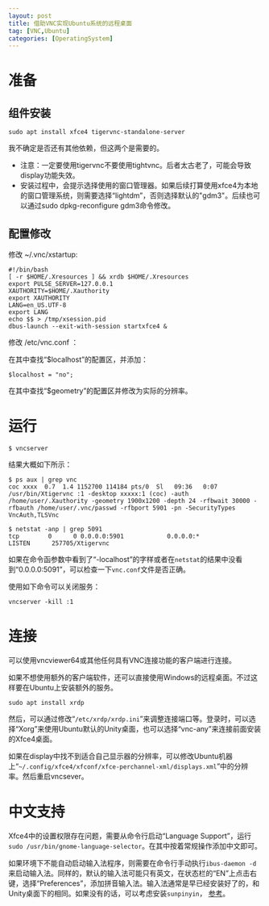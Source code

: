 ```yaml
---
layout: post
title: 借助VNC实现Ubuntu系统的远程桌面
tag: [VNC,Ubuntu]
categories: [OperatingSystem]
---
```


<!--break-->

# 准备

## 组件安装

```
sudo apt install xfce4 tigervnc-standalone-server
```

我不确定是否还有其他依赖，但这两个是需要的。

* 注意：一定要使用tigervnc不要使用tightvnc。后者太古老了，可能会导致display功能失效。
* 安装过程中，会提示选择使用的窗口管理器。如果后续打算使用xfce4为本地的窗口管理系统，则需要选择“lightdm”，否则选择默认的"gdm3"。后续也可以通过sudo dpkg-reconfigure gdm3命令修改。

## 配置修改

修改 ~/.vnc/xstartup:

```
#!/bin/bash
[ -r $HOME/.Xresources ] && xrdb $HOME/.Xresources
export PULSE_SERVER=127.0.0.1
XAUTHORITY=$HOME/.Xauthority
export XAUTHORITY
LANG=en_US.UTF-8
export LANG
echo $$ > /tmp/xsession.pid
dbus-launch --exit-with-session startxfce4 &
```

修改 /etc/vnc.conf ：

在其中查找“$localhost”的配置区，并添加：

```
$localhost = "no";
```

在其中查找“$geometry”的配置区并修改为实际的分辨率。


# 运行

```
$ vncserver
```

结果大概如下所示：

```
$ ps aux | grep vnc
coc xxxx  0.7  1.4 1152700 114184 pts/0  Sl   09:36   0:07 /usr/bin/Xtigervnc :1 -desktop xxxxx:1 (coc) -auth /home/user/.Xauthority -geometry 1900x1200 -depth 24 -rfbwait 30000 -rfbauth /home/user/.vnc/passwd -rfbport 5901 -pn -SecurityTypes VncAuth,TLSVnc

$ netstat -anp | grep 5091
tcp        0      0 0.0.0.0:5901            0.0.0.0:*               LISTEN      257705/Xtigervnc
```

如果在命令函参数中看到了“-localhost”的字样或者在`netstat`的结果中没看到“0.0.0.0:5091”，可以检查一下`vnc.conf`文件是否正确。

使用如下命令可以关闭服务：

```
vncserver -kill :1
```

# 连接

可以使用vncviewer64或其他任何具有VNC连接功能的客户端进行连接。

如果不想使用额外的客户端软件，还可以直接使用Windows的远程桌面。不过这样要在Ubuntu上安装额外的服务。

```
sudo apt install xrdp
```

然后，可以通过修改“`/etc/xrdp/xrdp.ini`”来调整连接端口等。登录时，可以选择“Xorg”来使用Ubuntu默认的Unity桌面，也可以选择“vnc-any”来连接前面安装的Xfce4桌面。

如果在display中找不到适合自己显示器的分辨率，可以修改Ubuntu机器上“`~/.config/xfce4/xfconf/xfce-perchannel-xml/displays.xml`”中的分辨率。然后重启vncsever。

# 中文支持

Xfce4中的设置权限存在问题，需要从命令行启动“Language Support”，运行`sudo /usr/bin/gnome-language-selector`。在其中按着常规操作添加中文即可。

如果环境下不能自动启动输入法程序，则需要在命令行手动执行`ibus-daemon -d`来启动输入法。同样的，默认的输入法可能只有英文，在状态栏的“EN”上点击右键，选择“Preferences”，添加拼音输入法。输入法通常是早已经安装好了的，和Unity桌面下的相同。如果没有的话，可以考虑安装`sunpinyin`， [参考](/support-CN-under-xfce/)。
